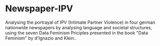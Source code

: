 # Newspaper-IPV
Analysing the portrayal of IPV (Intimate Partner Violence) in four german nationwide newspapers by analysing language and societal structures, using the seven Data Feminism Priciples presented in the book "Data Feminism" by d'Ignazio and Klein..
